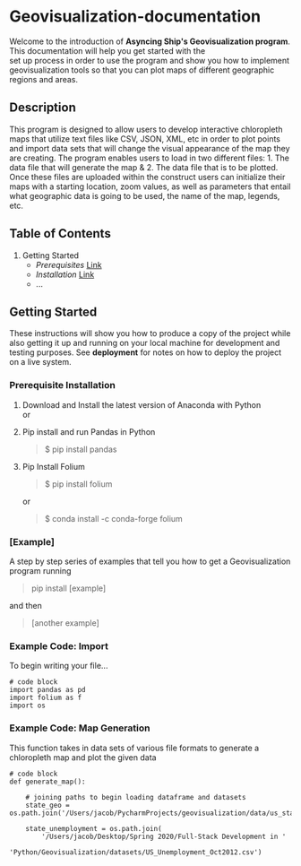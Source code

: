 # Geovisualization-documentation
Welcome to the introduction of **Asyncing Ship's Geovisualization program**. This documentation will help you get started with the\
set up process in order to use the program and show you how to implement geovisualization tools so that you can plot maps of different geographic regions and areas.


## Description
This program is designed to allow users to develop interactive chloropleth maps that utilize text files like CSV, JSON, XML, etc in order to plot points and import data sets that will change the visual appearance of the map they are creating. The program enables users to load in two different files: 1. The data file that will generate the map & 2. The data file that is to be plotted. Once these files are uploaded within the construct users can initialize their maps with a starting location, zoom values, as well as parameters that entail what geographic data is going to be used, the name of the map, legends, etc.


## Table of Contents
1. Getting Started
   - *Prerequisites* [Link](https://github.com/Daechathon/EGR400-Geovisualization/blob/Documentation/README.md#prerequisites)
   - *Installation* [Link](https://github.com/Daechathon/EGR400-Geovisualization/blob/Documentation/README.md#installing)
   - ...


## Getting Started
These instructions will show you how to produce a copy of the project while also getting it up and running on your local machine for development and testing purposes. See **deployment** for notes on how to deploy the project on a live system.

### Prerequisite Installation
1. Download and Install the latest version of Anaconda with Python\
or
2. Pip install and run Pandas in Python
   > $ pip install pandas
3. Pip Install Folium
   > $ pip install folium
   
   or
   
   > $ conda install -c conda-forge folium


### [Example]
A step by step series of examples that tell you how to get a Geovisualization program running
> pip install [example]

and then
> [another example]

### Example Code: Import
To begin writing your file...
```
# code block
import pandas as pd
import folium as f
import os
```
### Example Code: Map Generation
This function takes in data sets of various file formats to generate a chloropleth map and plot the given data
```
# code block
def generate_map():
    
    # joining paths to begin loading dataframe and datasets
    state_geo = os.path.join('/Users/jacob/PycharmProjects/geovisualization/data/us_states.json')

    state_unemployment = os.path.join(
        '/Users/jacob/Desktop/Spring 2020/Full-Stack Development in '
        'Python/Geovisualization/datasets/US_Unemployment_Oct2012.csv')
```
